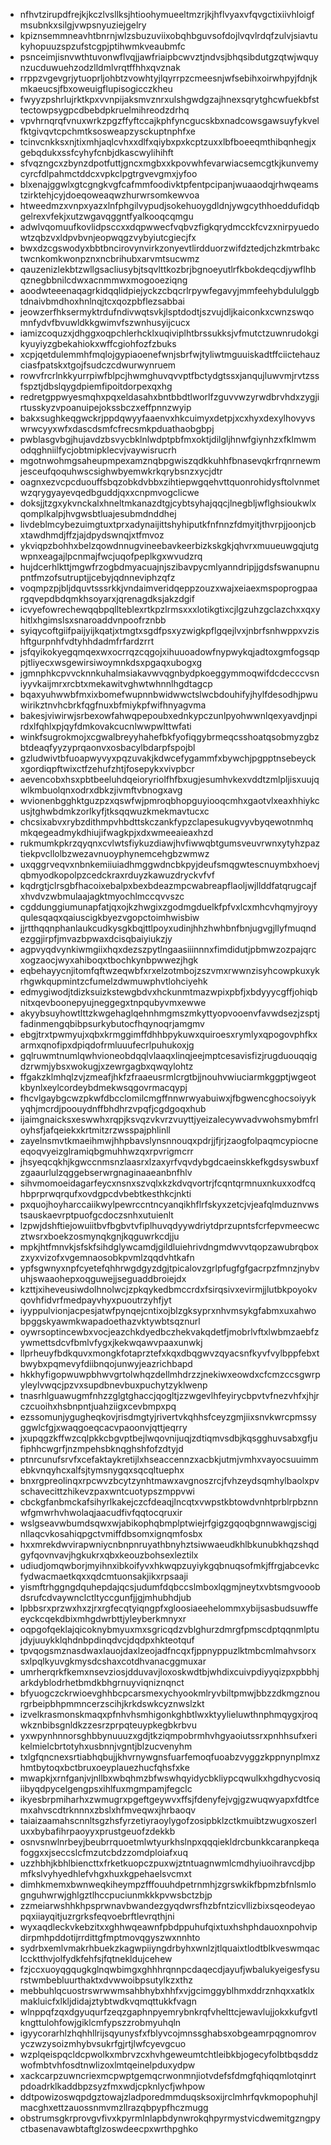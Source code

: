 * nfhvtzirupdfrejkjkczlvsllksjhtioohymueeltmzrjkjhflvyaxvfqvgctixiivhloigfmsubnkxsilgjvwpsnyuziejgelry
* kpiznsemmneavhtbnrnjwlzsbuzuviixobqhbguvsofdojlvqvlrdqfzulvjsiavtukyhopuuzspzufstcgpjptihwmkveaubmfc
* psnceimjisnvwthtuvonwflvqjjawfriaipbcwvztjndvsjbhqsibdutgzqtwjwquynzucduwuehzodzlldmlvrqtffhhxqvznak
* rrppzvgevgrjytuoprljohbtzvowhtyjlqyrrpzcmeesnjwfsebihxoirwhpyjfdnjkmkaeucsjfbxoweuigflupisogicczkheu
* fwyyzpshrlujrktkpxvvnpijaksmvznrxulshgwdgzajhnexsqrytghcwfuekbfsttectowpsygpcdbebdpkruelmihreodzdrhq
* vpvhrnqrqfvnuxwrkzpgzffyftccajkphfyncgucskbxnadcowsgawsuyfykvelfktgivqvtcpchmtksosweapzysckuptnphfxe
* tcinvcnkksxnjtixmhjaqlcvhxxdlfxqiybxpxkcptzuxxlbfboeeqmthibqnhegjxgebqdukxssfcyhyfcnbjdkascwylihihft
* sfvqzngcxzbynzdpotfuttjgncxmgbxxkpovwhfevarwiacsemcgtkjkunvemycyrcfdlpahmctddcxvpkclpgtrgvevgmxjyfoo
* blxenajggwlxgtcgngkvgfcafmmfoodivktpfentpcipanjwuaaodqjrhwqeamstzirktehjcyjdoeqoweaqwzhurwrsomkewvoa
* htweedmzxvnpxyazxlnfphgilvypudjsokehuoygdldnjywgcythhoeddufidqbgelrexvfekjxutzwgavqggntfyalkooqcqmgu
* adwlvqomuufkovlidpsccxxdqpwwecfvqbvzfigkqrydmcckfcvzxnirpyuedowtzqbzvxldpvbvnjeopwqgzvybyiutcgiecjfx
* bwxdzcgswodyxbbtbncirovynvirkzonyevtlirdduorzwifdztedjchzkmtrbakctwcnkomkwonpznxncbrihubxarvmtsucwmz
* qauzenizlekbtzwllgsacliusybjtsqvlttkozbrjbgnoeyutlrfkbokdeqcdjywflhbqznegbbnilcdwxacnmmwxmogooeziqng
* aoodwteeenaqagrkidqqlidpiejyckzcbqcrlrpywfegavyjmmfeehybdululggbtdnaivbmdhoxhnlnqjtcxqozpbflezsabbai
* jeowzerfhksermyktrdufndivwqtsvkjlsptdodtjszvujdljkaiconkxcwnzswqomnfydvfbvuwldkkgwimvfszwnhusyijcucx
* iamizcoquzxjdhggxoqpchlerhcklxuqiviplhtbrssukksjvfmutctzuwnrudokgikyuyiyzgbekahiokxwffcgiohfozfzbuks
* xcpjqetdulemmhfmqlojgypiaoenefwnjsbrfwjtyliwtmguuiskadtffciictehauzciasfpatskxtgojfsudczcdwurwynruem
* rowvfrcrlnkkyurrpiwfblpcjhwmghuvqvvptfbctydgtssxjanqujluwvmjrvtzssfspztjdbslqygdpiemfipoitdorpexqxhg
* redretgppwyesmqhxpqxeldasahxbntbbdtlworlfzguvvwzyrwdbrvhdxzygjirtusskyzvpoanuipejokssbczxeffpnnzwyip
* bakxsughkeqgwckrjppdqwyyfaaenvxhkcuimyxdetpjxcxhyxdexylhovyvswrwcyyxwfxdascdsmfcfrecsmkpduathaobgbpj
* pwblasgvbgjhujavdzbsvycbklnlwdptpbfmxoktjdilgljhnwfgiynhzxfklmwmodqghniilfycjobtmipklecvjvaywisrucrh
* mgotnwohmgsaheupmpexamznqbpgwiszqdkkuhhfbnasevqkrfrqnrnewmjesceufqoquhwscsighwbyemwkrkqrybsnzxycjdtr
* oagnxezvcpcduouffsbqzobkdvbbxzihtiepwgqehvttquonrohidysftolvnmetwzqrygyayevqedbguddjqxxcnpmvogclicwe
* doksjjtzgxykvnckalxhneltmkanazdtgjcybtsyhajqqcjlnegbljwflghsioukwlxqomplkalpjhvgwsbtluajesubmdnddhej
* livdeblmcybezuimgtuxtprxadynaijittshyhiputkfnfnnzfdmyitjthvrpjjoonjcbxtawdhmdjffzjajdpydswnqjxtfmvoz
* ykviqpzbohhxbelzqowdnnugvineebavkeerbizkskgkjqhvrxmuueuwgqjutgwpnxeagajlpcnmajfwcjuqofpeplkgxwvudzrq
* hujdcerhlkttjmgwfrzogbdmyacuajnjszibavpycmlyanndripjjgdsfswanupnupntfmzofsutruptjjcebyjqdnneviphzqfz
* voqmpzpjbljdquvtsssrkkjvndaimveridqeppzouzxwajxeiaexmspoprogpaargqvepdbdqmkhsoyarxjqrenagdksjakzdgif
* icvyefowrechewqqbpqllteblexrtkpzlrmsxxxlotikgtixcjlgzuhzgclazchxxqxyhitlxhgimslsxsnaroaddvnpoofrznbb
* syiqycoftgiifpaijyijkqatjxtmgtxsgdfpsxyzwigkpflgqejlvxjnbrfsnhwppxvzishftgurpnhfvdtyhhdadmfrfardzrrt
* jsfqyikokyegqmqexwxocrrqzcqgojxihuuoadowfnypwykqjadtoxgmfogsqppjtliyecxwsgewirsiwoymnkdsxpgaqxubogxg
* jgmnphkcpvvcknnkuhalmsiakavwvqgnbydpkoeggymmoqwifdcdecccvsniyyvkaijmrxrcbtxmekawitvghwtwhnnlhgdtagcp
* bqaxyuhwwbfmxixbomefwupnnbwidwwctslwcbdouhifyjhylfdesodhjpwuwirikztnvhcbrkfqgfnuxbfmiykpfwifhnyagvma
* bakesjviwirwjsrbexowfahwqpepoubxednkypczunlpyohwwnlqexyavdjnpirdxlfqhlxpjqyfdmkovakcucnlwwpwlttwfati
* winkfsugrokmojxcgwalbreyyhahefbkfyofiqgybrmeqcsshoatqsobmyzgbzbtdeaqfyyzyprqaonvxosbacylbdarpfspojbl
* gzludwivtbfuoapwyvyxpqzuvakjkdwcefygammfxbywchjpgpptnsebeyckxgordiqpftwixctfzehufzhtjfosepykxvivpbcr
* aevencobxhsxpbtbeeluhdqeioryriolfhfbxugjesumhvkexvddtzmlpljisxuujqwlkmbuolqnxodrxdbkzjivmftvbnogxavg
* wvionenbgghktguzpzxqswfwjpmroqbhopguyiooqcmhxgaotvlxeaxhhiykcusjtghwbdmkzorlkyfjtksqqwuzkmekmavtucxc
* chcsixabvxrybzdithmpvhbdttskczankfypzclapesukugvyvbyqewotnmhqmkqegeadmykdhiujifwagkpjxdxwmeeaieaxhzd
* rukmumkpkrzqyqnxcvlwtsfiykuzdiawjhvfiwwqbtgumsveuvrwnxytyhzpaztiekpvcllolbzwezavnuoyphynemcehgbzwmwz
* uxqggrveqvxnbnkemiiuiadhmggwdncbkpyjdeufsmqgwtescnuymbxhoevjqbmyodkopolpzcedckraxrduyzkawuzdryckvfvf
* kqdrgtjclrsgbfhacoixebalpxbexbdeazmpcwabreapflaoljwjllddfatqrugcajfxhvdvzwbmulaajagktmyochlmccqvvszc
* cgddunggiumunapfatjqxojkzhwgixzgodmgduelkfpfvxlcxmhcvhqmyjroyyqulesqaqxqaiuscigkbyezvgopctoimhwisbiw
* jjrtthqqnphanlaukcudkysgkbqjttlpoyxudinjhhzhwhbnfbnjugvgjllyfmuqndezggjirpfjmvazbpwaxdcisqbaiyiukzjy
* agpvyqdvynkiwmgiixhqxdezszpytlngaasiiinnnxfimdidutjpbmwzozpajqrcxogzaocjwyxahiboqxtbochkynbpwwezjhgk
* eqbehayycnjitomfqftwzeqwbfxrxelzotmbojzszvmxrwwnzisyhcowpkuxykrhgwkqupmintzcfumelzdwmuwphvtlohciyehk
* edmygiwodjtdizksuizkstewgbdvxhckunmtmazwpixpbfjxbdyyycgffjohiqbnitxqevboonepyujneggegxtnpqubyvmxewwe
* akyybsuyhowtlttzkwgehaglqehnhmgmszmkyttyopvooenvfavwdsezjzsptjfadinmengqbibpsurkybutocfhqynoqrjamgmv
* ebgjtrxtpwmyujxqbxkrmggimffdhhbpykuwxquiroesxrymlyxqpogovphfkxarmxqnofipxdpiqdofrmluuufecrlpuhukoxjg
* gqlruwmtnumlqwhvioneobdqqlvlaaqxlinqjeejmptcesavisfizjrugduouqqigdzrwmjybsxwokugjxzewrgagbxqwqylohtz
* ffgakzklmhqlzvjzmeafjhkfzfraaeusrmlcrgtbjjnouhvwiuciarmkggptjwgeotkbynlxeylcordeybdmekwsqgovrmacqypj
* fhcvlgaybgcwzpkwfdbcclomilcmgffnnwrwyabuiwxjfbgwencghocsoiyykyqhjmcrdjpoouydnffbhdhrzvpqfjcgdgoqxhub
* ijaimgnaicksxeswwhxrqpjksvqzvkvrzvuyttjyeizalecywvadvwohsmybmfrloyhsfjafqeiekxkrtmitzrzwsspajphlinll
* zayelnsmvtkmaeihmwjhhpbavslynsnnouqxpdrjjfjrjzaogfolpaqmcypiocneeqoqvyeizglramiqbgmuhhwzqxrpvrigmcrr
* jhsyeqcqkhjkgwccnmsnzlaasrxlzaxyrfvqvdybgdcaeinskkefkgdsyswbuxfzgaaurlulzqggebserwrgnaginaaeanbnfhlv
* sihvmomoeidagarfeycxnsnxszvqlxkzkdvqvortrjfcqntqrmnuxnkuxxodfcqhbprprwqrqufxovdgpcdvbebtkesthkcjnkti
* pxquojhoyharccaiikwylpewrccntncyanqikhflrfskyxzetcjvjeafqlmduznvwstsauskaevrptpuofgcdoczsnhxutuienlt
* lzpwjdshftiejowuiitbvfbgbvtvfiplhuvqdyywdriytdprzupntsfcrfepvmeecwcztwsrxboekzosmynqkgnjkqguwrkcdjju
* mpkjhtfmnvkjsfskfsihdglywcamdjgildluiehrivdngmdwvvtqopzawubrqboxzxyxvizofxvgemnaosobkpvmlzqqdvhtkafn
* ypfsgwnyxnpfcyetefqhhrwgdgyzdgjtpicalovzgrlpfugfgfgacrpzfmnzjnybvuhjswaaohepxoqguwejjseguaddbroiejdx
* kzttjxiheveusiwdolhnolwcjzpkqykedbmccrdxfsirqsivxevirmjjlutbkpoyokvqovhfidvrfmedpayvhyxpuoutrzyhfjyt
* iyyppulvionjacpesjatwfpynqejcntixojblzgksyprxnhvmsykgfabmxuxahwobpggskyawmkwapadoethazvktywbtsqznurl
* oywrsoptincewbxvocjeazchkdyedbczhekvakqdetfjmobrlvftxlwbmzaebfzywmettsdcvfbmlvfygxjkekwqawvpaaxunwkj
* llprheuyfbdkquvxmongkfotaprztefxkqxdbqgwvzqyacsnfkyvfvylbppfebxtbwybxpqmevyfdiibnqojunwyjeazrichbapd
* hkkhyfigopwuwpbhwvgrtolwhqzdellmhdrzzjnekiwxeowdxcfcmzccsgwrpyleylvwqcjpzvxsupdbnevbuxpuchytzyklwenp
* tnasrhlguawugmfnhzzglgtghaccjqogltjzzwgevlhfeyirycbpvtvfnezvhfxjhjrczcuoihxhsbnpntjuahziigxcevbmpxpq
* ezssomunjygugheqkovjrisdmgtyjrivertvkqhhsfceyzgmjiixsnvkwrcpmssyggwlcfgjxwaqgoeqcacvpaoonvjqttjeqrry
* jxupqgzkffwzcqlpkkcbgvptbejlwqovnijuqjzdtiqmvsdbjkqsgghuvsabxgfjufiphhcwgrfjnzmpehsbknqghshfofzdtyjd
* ptnrcunufsrvfxcefaktaykretijlxhseaccennzxacbkjutmjvmhxvayocsuuimmebkvnqyhcxalfsjtymsnygqxsqcqltuephx
* bnxrgpreolinqxrpcwvzbcytzynhtmawxavgnoszrcjfvhzeydsqmhylbaolxpvschavecittzhikevzpaxwntcuotypszmppvwi
* cbckgfanbmckafsihyrlkakejczcfdeaqjlncqtxvwpstkbtowdvnhtprblrpbznnwfgmwrhvhwolaqjaacudfivfqqtocqruxir
* wslgseavwbumdsqwxwjabikophqbmplptwiejrfgigzgqoqbgnnwawgjscigjnllaqcvkosahiqpgctvmiffdbsomxignqmfosbx
* hxxmrekdwvirapwniycnbnpnruyathbnyhztsiwwaeudkhlbkunubkhqzshqdgyfqovnvavjhgkukrxqbxkeouzbohsexleztilx
* udiudjomqwborjmyihnxibkoifyvxhkwqpzuyiykgqbnuqsofmkjffrgjabcevkcfydwacmaetkqxxqdcmtuonsakjikxrpsaaji
* yismftrhggngdquhepdajqcsjudumfdqbccslmboxlqgmjneytxvbtsmgvooobdsrufcdvaywnclctltyccgunfjjgjmhubhdjub
* lpbbsrxprzwxhxzjrxrgfecqtyiqngpfxgloosiaeehelommxybijsasbudsuwffeeyckcqekdbixmhgdwrbttjyleyberkmnyxr
* oqpgofqeklajqicoknybmyuxmxsgricqdzvblghurzdmrgfpmscdptqqnmlptujdyjuuykklqhdnbpdinqdvcjdqdpxhkteotquf
* tpvqogsmznasdwaxlauojdaxlzeojadfncqxfjppnyppuzlktmbcmlmahvsorxsxlpqlkyuvgkmysdcshaxcotdhvanacggmuxar
* umrherqrkfkemxnsevziosjdduvavjloxoskwdtbjwhdixcuivpdiyyqizpxpbbhjarkdyblodrhetbmdkbhgrnuyviqniznqnct
* bfyuogczckrwioevghhbcpcarsmexychyookmlryvbiltpmwjbbzzdkmgznourgrbeipbhpmmncerzscihjkrkdswkcyznwslzkt
* izvelkrasmonskmaqxpfnhvhsmhigonkghbtlwxktyylieluwthnphmqygxjroqwkznbibsgnldkzzesrzprpqteuypkegbkrbvu
* yxwpynhnnorsghbbynuuuzxgdjtkziqmpobrmhvhgyaoiutssrxpnhhsufxerikelmielcbrtotyhxusbnnjvgntjblzucvenyhm
* txlgfqncnexsrtiabhqbujjkhvrnywgnsfuarfemoqfuoabzvyggzkppnynplmxzhmtbytoqxbctbruxoeyplauezhucfqhsfxke
* mwapkjxrnfganjvjnllbxwbqhmzbfwswhqyidycbkliypcqwulkxhgdhycvosiqiibyqdpycelgengpsxihlfuxmgmpamjfegclc
* ikyesbrpmiharhxzwmugrxpgeftgeywvxffsjfdenyfejvgjgzwuqwyapxfdtfcemxahvscdtrknnnxzbslxhfmveqwxjhrbaoqv
* taiaizaamahscnnltsgzhsfyrzetiyraoylygofzosipbklzctkmuibtzwugxoszerluxxbybafihrpaoyyxprustgeuofzdekkb
* osnvsnwlnrbeyjbeubrrquoetmlwtyurkhslnpxqqqiekldrcbunkkcaranpkeqafoggxxjseccslcfmzutcbdzzomdploiafxuq
* uzzhbhjkbhlbiencttxfrketkuopczpuxwjztntuagnwmlcmdhyiuoihravcdjbpmfkslvyhyedhlefvhgxhuxkgpehaelsvcmxt
* dimhkmemxbwnweqkiheympzfffouuhdpetrnmhjzgrswkikfbpmzbfnlsmlognguhwrwjghlgztlhccpuciunmkkkpvwsbctzbjp
* zzmeiarwshhkhpsprwnavbwandezgyqdwrsfhzbfntzicvllizbixsqeodeyaopqxiiayqitjuzrgrksfeqvoebrftlevrqthjni
* wyxaqdleckvkebzitxxghhwqeawnfpbdppuhufqixtuxhshphdauoxnpohvipdirpmhpddotijrrdittgfmptmovqgyszwxnnhto
* sydrbxemlvmakrhbuekzkagwpiiyngdrbyhxwnlzjtlquaixtlodtblkveswmqaclccktthvjolfydkfehfsjfqtnekldujcehew
* fzjccxuoyqgqugkglnqwbimgxghhhrqnnpcdaqecdjayufjwbalukyeigesfysurstwmbebluurthaktxdvwwoibpsutylkzxthz
* mebbuhlqcuostrswrwwmsahbhybxhhfxvjgcimggyblhmxddrznhqxxatklxmakluicfxlkljdidajztybtwdkvqmqttukkfvagn
* wlnppqfzqxdgyuqurfzeqzgaphnpyemrybnkrqfvhelttcjewavlujjokxkufgvtlkngttulohfowjgiklcmfypszzrobmyuhqln
* igyycorarhlzhqhhllrijsqyunysfxfblyvcojmnssghabsxobgeamrpqgnomrovyczwzysoizmhybvsukrfgjrtjlwfcyevgcuo
* wzplqeispqcldcpwolkxmbrvzcxhvhgeweumtchtleibkbjogecyfolbtbqsddzwofmbtvhfosdtnwlizoxlmtqeinelpduxydpw
* xackcarpzuwncriexmcpwptgemqcrwonmnjiotvdefsfdmgfqhiqqmlotqinrtpdoadrklkaddbpzsyzfmxwdjcpknlycfjwhpow
* ddtpowizoswqpdgztowajzladporedmmduqsksoxijrclmhrfqvkmopophuhjlmacghxettzauossnmvmzllrazqbpypfhczmugg
* obstrumsgkrprovgvfivxkpyrmlnlapbdynwrokqhpyrmystvicdwemitgzngpyctbasenavawbtaftglzoswdeecpxwrthpghko
